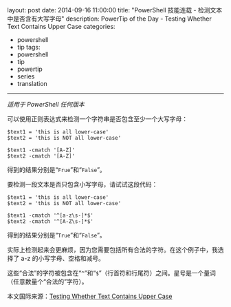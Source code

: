 ﻿layout: post
date: 2014-09-16 11:00:00
title: "PowerShell 技能连载 - 检测文本中是否含有大写字母"
description: PowerTip of the Day - Testing Whether Text Contains Upper Case
categories:
- powershell
- tip
tags:
- powershell
- tip
- powertip
- series
- translation
---
_适用于 PowerShell 任何版本_

可以使用正则表达式来检测一个字符串是否包含至少一个大写字母：

    $text1 = 'this is all lower-case'
    $text2 = 'this is NOT all lower-case'
    
    $text1 -cmatch '[A-Z]'
    $text2 -cmatch '[A-Z]' 

得到的结果分别是“`Frue`”和“`False`”。

要检测一段文本是否只包含小写字母，请试试这段代码：

    $text1 = 'this is all lower-case'
    $text2 = 'this is NOT all lower-case'
    
    $text1 -cmatch '^[a-z\s-]*$'
    $text2 -cmatch '^[A-Z\s-]*$' 

得到的结果分别是“`True`”和“`False`”。

实际上检测起来会更麻烦，因为您需要包括所有合法的字符。在这个例子中，我选择了 a-z 的小写字母、空格和减号。

这些“合法”的字符被包含在“`^`”和“`$`”（行首符和行尾符）之间。星号是一个量词（任意数量个“合法的”字符）。

<!--more-->
本文国际来源：[Testing Whether Text Contains Upper Case](http://community.idera.com/powershell/powertips/b/tips/posts/testing-whether-text-contains-upper-case)

